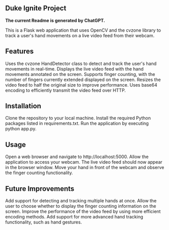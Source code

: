 ## Duke Ignite Project
**The current Readme is generated by ChatGPT.**

This is a Flask web application that uses OpenCV and the cvzone library to track a user's hand movements on a live video feed from their webcam.

## Features
Uses the cvzone HandDetector class to detect and track the user's hand movements in real-time.
Displays the live video feed with the hand movements annotated on the screen.
Supports finger counting, with the number of fingers currently extended displayed on the screen.
Resizes the video feed to half the original size to improve performance.
Uses base64 encoding to efficiently transmit the video feed over HTTP.

## Installation
Clone the repository to your local machine.
Install the required Python packages listed in requirements.txt.
Run the application by executing python app.py.

## Usage
Open a web browser and navigate to http://localhost:5000.
Allow the application to access your webcam.
The live video feed should now appear in the browser window.
Move your hand in front of the webcam and observe the finger counting functionality.

## Future Improvements
Add support for detecting and tracking multiple hands at once.
Allow the user to choose whether to display the finger counting information on the screen.
Improve the performance of the video feed by using more efficient encoding methods.
Add support for more advanced hand tracking functionality, such as hand gestures.


